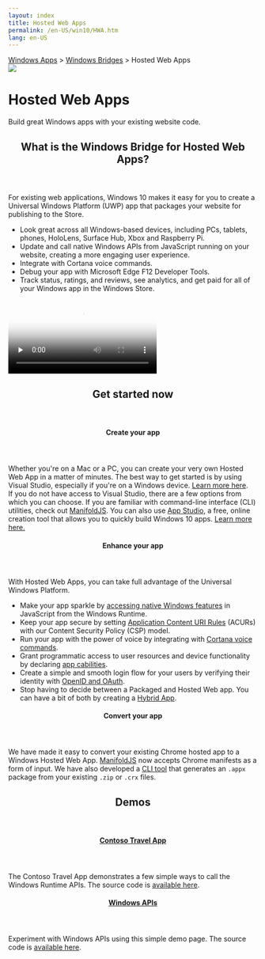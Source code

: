```yaml
---
layout: index
title: Hosted Web Apps
permalink: /en-US/win10/HWA.htm
lang: en-US
---
```



<div class="jumbotron jumbotron-centered webapp-accent">
    <div class="container relative">
        <div class="hidden-xs hidden-sm doc-breadcrumb">
            <a href="https://dev.windows.com/windows-apps">Windows Apps</a>
            &gt;
            <a href="https://dev.windows.com/bridges">Windows Bridges</a>
            &gt;
            Hosted Web Apps
        </div>
        <div class="row">
            <div class="col-md-4"></div>
            <div class="col-md-16">
                <div class="centered-content webapp-width-inherit webapp-padding-40">
                    <div class="webapp-block image-container">
                        <img class="img-responsive" src="{{site.baseurl}}/images/devices.png" />
                    </div>
                    <div class="webapp-block jumbotron-content win-color-fg-primary color-alt">
                        <h1 class="jumbotron-header header-large">Hosted Web Apps</h1>
                        <p class="jumbotron-subheader">Build great Windows apps with your existing website code.</p>
                    </div>
                </div>
            </div>
        </div>
    </div>
</div>
<div class="container">
    <div class="row">
        <div class="col-xs-24 col-md-12">
            <section class="section">
                <header class="section-header">
                    <h2 class="section-title">What is the Windows Bridge for Hosted Web Apps?</h2>
                </header>
                <div class="section-body">
                    <p>For existing web applications, Windows 10 makes it easy for you to create a Universal Windows Platform (UWP) app that packages your website for publishing to the Store.</p>
                    <ul class="bulleted-list">
                        <li>Look great across all Windows-based devices, including PCs, tablets, phones, HoloLens, Surface Hub, Xbox and Raspberry Pi.</li>
                        <li>Update and call native Windows APIs from JavaScript running on your website, creating a more engaging user experience.</li>
                        <li>Integrate with Cortana voice commands.</li>
                        <li>Debug your app with Microsoft Edge F12 Developer Tools.</li>
                        <li>Track status, ratings, and reviews, see analytics, and get paid for all of your Windows app in the Windows Store.</li>
                    </ul>
                </div>
            </section>
        </div>
        <div class="col-xs-24 col-md-12">
            <section class="section">
                <div class="video-player nomargin">
                    <video class="doc-video" preload="none" poster="https://assets.windowsphone.com/e9e95cdd-bf84-410b-922c-886c19cc2be1/westminsterPosterImg_InvariantCulture_Default.png" controls="">
                        <source src="https://sec.ch9.ms/ch9/d87f/3527ba83-7ab8-413a-9aae-d62b4847d87f/Westminster_high.mp4" type="video/mp4">
                        Your browser does not support the video tag.
                    </video>
                </div>
            </section>
        </div>
    </div>
</div>
<div class="jumbotron jumbotron-highlight-band">
    <div class="container">
        <div class="row">
            <div class="col-md-24">
                 <section class="section item-section">
                    <header class="section-header">
                        <h2 class="spacer-32-bottom">Get started now</h2>
                    </header>
                </section>
            </div>
        </div>
        <div class="row">
            <div class="col-md-24 col-lg-8">
                <section class="section item-section">
                    <header class="section-header">
                        <h4>Create your app</h4>
                    </header>
                    <div class="section-body">
                        <div class="spacer-16-bottom">Whether you're on a Mac or a PC, you can create your very own Hosted Web App in a matter of minutes. The best way to get started is by using Visual Studio, especially if you're on a Windows device. <a href="{{site.baseurl}}/{{page.lang}}/win10/CreateHWA.htm">Learn more here</a>.</div>
                        <div>If you do not have access to Visual Studio, there are a few options from which you can choose. If you are familiar with command-line interface (CLI) utilities, check out <a href="http://manifoldjs.com/">ManifoldJS</a>. You can also use <a href="http://appstudio.windows.com/">App Studio</a>, a free, online creation tool that allows you to quickly build Windows 10 apps. <a href="{{site.baseurl}}/{{page.lang}}/win10/CreateHWA.htm#mac">Learn more here.</a></div>
                    </div>
                </section>
            </div>
            <div class="col-md-24 col-lg-8">
                <section class="section item-section">
                    <header class="section-header">
                        <h4>Enhance your app</h4>
                    </header>
                    <div class="section-body">
                        <div class="spacer-16-bottom">With Hosted Web Apps, you can take full advantage of the Universal Windows Platform.</div>
                        <ul class="bulleted-list">
                            <li class="spacer-12-bottom">Make your app sparkle by <a href="{{site.baseurl}}/{{page.lang}}/win10/HWAfeatures.htm#call-windows-runtime-apis">accessing native Windows features</a> in JavaScript from the Windows Runtime.</li>
                            <li class="spacer-12-bottom">Keep your app secure by setting <a href="{{site.baseurl}}/{{page.lang}}/win10/HWAfeatures.htm#keep-your-app-secure----setting-application-content-uri-rules-acurs">Application Content URI Rules</a> (ACURs) with our Content Security Policy (CSP) model.</li>
                            <li class="spacer-12-bottom">Run your app with the power of voice by integrating with <a href="{{site.baseurl}}/{{page.lang}}/win10/HWAfeatures.htm#integrate-cortana-voice-commands">Cortana voice commands</a>.</li>
                            <li class="spacer-12-bottom">Grant programmatic access to user resources and device functionality by declaring <a href="{{site.baseurl}}/{{page.lang}}/win10/HWAfeatures.htm#app-capability-declarations">app cabilities</a>.</li>
                            <li class="spacer-12-bottom">Create a simple and smooth login flow for your users by verifying their identity with <a href="{{site.baseurl}}/{{page.lang}}/win10/HWAfeatures.htm#web-authentication-broker">OpenID and OAuth</a>.</li>
                            <li class="spacer-12-bottom">Stop having to decide between a Packaged and Hosted Web app. You can have a bit of both by creating a <a href="{{site.baseurl}}/{{page.lang}}/win10/HWAfeatures.htm#create-hybrid-apps----packaged-web-apps-vs-hosted-web-apps">Hybrid App</a>.</li>
                        </ul>
                    </div>
                </section>
            </div>
            <div class="col-md-24 col-lg-8">
                <section class="section item-section">
                    <header class="section-header">
                        <h4>Convert your app</h4>
                    </header>
                    <div class="section-body">
                        <div>We have made it easy to convert your existing Chrome hosted app to a Windows Hosted Web App. <a href="http://manifoldjs.com/">ManifoldJS</a> now accepts Chrome manifests as a form of input. We have also developed a <a href="https://github.com/MicrosoftEdge/hwa-cli">CLI tool</a> that generates an <code>.appx</code> package from your existing <code>.zip</code> or <code>.crx</code> files.</div>
                    </div>
                </section>
            </div>
        </div>
    </div>
</div>
<div class="container">
    <div class="row">
        <div class="col-md-24">
            <section class="section spacer-12-bottom">
                <header class="section-header">
                    <h2 class="section-title">Demos</h2>
                </header>
            </section>
        </div>
    </div>
    <div class="row">
        <div class="col-xs-24 col-md-12">
            <section class="section">
                <header class="setion-header">
                    <h4 class="spacer-12-bottom"><a href="http://contosotravel.azurewebsites.net/">Contoso Travel App</a></h4>
                </header>
                <div class="section-body">
                    <p>The Contoso Travel App demonstrates a few simple ways to call the Windows Runtime APIs. The source code is <a href="https://github.com/seksenov/ContosoTravel">available here</a>.</p>
                </div>
            </section>
        </div>
        <div class="col-xs-24 col-md-12">
            <section class="section">
                <header class="setion-header">
                    <h4 class="spacer-12-bottom"><a href="http://rjs.azurewebsites.net/">Windows APIs</a></h4>
                </header>
                <div class="section-body">
                    <p>Experiment with Windows APIs using this simple demo page. The source code is <a href="https://github.com/Gr8Gatsby/rjs">available here</a>.</p>
                </div>
            </section>
        </div>
    </div>
</div>